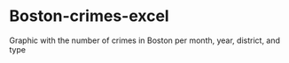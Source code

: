 # Boston-crimes-excel

Graphic with the number of crimes in Boston per month, year, district, and type
